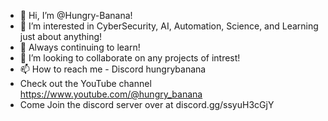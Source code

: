 - 👋 Hi, I’m @Hungry-Banana!
- 👀 I’m interested in CyberSecurity, AI, Automation, Science, and Learning just about anything!
- 🌱 Always continuing to learn!
- 💞️ I’m looking to collaborate on any projects of intrest!
- 📫 How to reach me - Discord hungrybanana
- Check out the YouTube channel https://www.youtube.com/@hungry_banana
- Come Join the discord server over at discord.gg/ssyuH3cGjY
